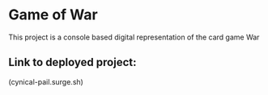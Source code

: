 # Game of War

This project is a console based digital representation of the card game War

## Link to deployed project:

(cynical-pail.surge.sh)